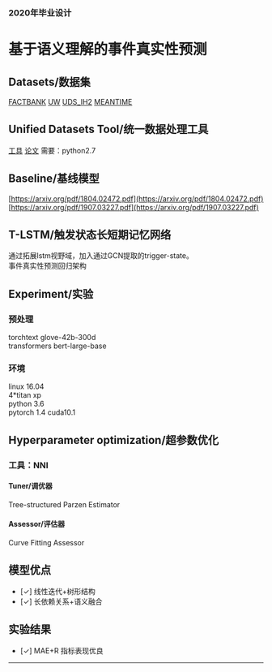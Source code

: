 ### 2020年毕业设计

# 基于语义理解的事件真实性预测

## Datasets/数据集
[FACTBANK](https://link.springer.com/article/10.1007/s10579-009-9089-9)
[UW](https://www.washington.edu/)
[ UDS_IH2](https://arxiv.org/pdf/1804.02472.pdf)
[MEANTIME](http://www.lrec-conf.org/proceedings/lrec2016/pdf/488_Paper.pdf)
## Unified Datasets Tool/统一数据处理工具
[工具](https://github.com/gabrielStanovsky/unified-factuality) [论文](https://www.aclweb.org/anthology/P17-2056.pdf)
需要：python2.7


## Baseline/基线模型
[https://arxiv.org/pdf/1804.02472.pdf](https://arxiv.org/pdf/1804.02472.pdf)<br>
[https://arxiv.org/pdf/1907.03227.pdf](https://arxiv.org/pdf/1907.03227.pdf)<br>

## T-LSTM/触发状态长短期记忆网络
通过拓展lstm视野域，加入通过GCN提取的trigger-state。<br>
事件真实性预测回归架构

## Experiment/实验
### 预处理
torchtext glove-42b-300d<br>
transformers bert-large-base
### 环境
linux 16.04<br>
4*titan xp<br>
python 3.6<br>
pytorch 1.4 cuda10.1<br>
## Hyperparameter optimization/超参数优化
### 工具：NNI
#### Tuner/调优器
Tree-structured Parzen Estimator
#### Assessor/评估器
Curve Fitting Assessor 

## 模型优点
- [✓] 线性迭代+树形结构
- [✓] 长依赖关系+语义融合
## 实验结果
- [✓] MAE+R 指标表现优良

---



